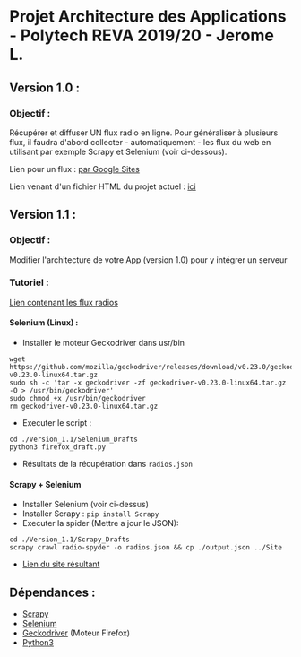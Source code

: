 # Projet Architecture des Applications - Polytech REVA 2019/20 - Jerome L.

## Version 1.0 : 
### Objectif : 
Récupérer et diffuser UN flux radio en ligne. Pour généraliser à plusieurs flux, il faudra d'abord collecter - automatiquement - les flux du web en utilisant par exemple Scrapy et Selenium (voir ci-dessous).

Lien pour un flux : [par Google Sites](https://sites.google.com/view/j-lab-10/accueil)

Lien venant d'un fichier HTML du projet actuel : [ici](https://htmlpreview.github.io/?https://github.com/Xajer28/Poly_REVA_Archi/blob/master/Version%201.0/index.html)

## Version 1.1 : 
### Objectif : 
Modifier l'architecture de votre App (version 1.0) pour y intégrer un serveur

### Tutoriel : 
[Lien contenant les flux radios](https://www.linuxpedia.fr/doku.php/flux_radio)


#### Selenium (Linux) : 
- Installer le moteur Geckodriver dans usr/bin
```code
wget https://github.com/mozilla/geckodriver/releases/download/v0.23.0/geckodriver-v0.23.0-linux64.tar.gz
sudo sh -c 'tar -x geckodriver -zf geckodriver-v0.23.0-linux64.tar.gz -O > /usr/bin/geckodriver'
sudo chmod +x /usr/bin/geckodriver
rm geckodriver-v0.23.0-linux64.tar.gz
```
- Executer le script :
```code
cd ./Version_1.1/Selenium_Drafts
python3 firefox_draft.py
```
- Résultats de la récupération dans `radios.json`

#### Scrapy + Selenium
- Installer Selenium (voir ci-dessus)
- Installer Scrapy : `pip install Scrapy`
- Executer la spider (Mettre a jour le JSON): 
```code
cd ./Version_1.1/Scrapy_Drafts
scrapy crawl radio-spyder -o radios.json && cp ./output.json ../Site
```

- [Lien du site résultant](https://htmlpreview.github.io/?https://github.com/Xajer28/Poly_REVA_Archi/blob/master/Version_1.1/Site/index.html)


## Dépendances :
- [Scrapy](https://scrapy.org/)
- [Selenium](https://selenium.dev/)
- [Geckodriver](https://github.com/mozilla/geckodriver/releases) (Moteur Firefox)
- [Python3](https://www.python.org/)